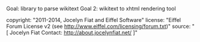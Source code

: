 Goal: library to parse wikitext
Goal 2: wikitext to xhtml rendering tool


copyright: "2011-2014, Jocelyn Fiat and Eiffel Software"
license: "Eiffel Forum License v2 (see http://www.eiffel.com/licensing/forum.txt)"
source: "[
		Jocelyn Fiat
		Contact: http://about.jocelynfiat.net/
	]"
